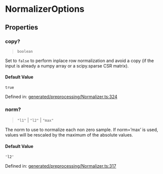 # NormalizerOptions

## Properties

### copy?

> `boolean`

Set to `false` to perform inplace row normalization and avoid a copy (if the input is already a numpy array or a scipy.sparse CSR matrix).

#### Default Value

`true`

Defined in:  [generated/preprocessing/Normalizer.ts:324](https://github.com/transitive-bullshit/scikit-learn-ts/blob/92ab806/packages/sklearn/src/generated/preprocessing/Normalizer.ts#L324)

### norm?

> `"l1"` \| `"l2"` \| `"max"`

The norm to use to normalize each non zero sample. If norm=’max’ is used, values will be rescaled by the maximum of the absolute values.

#### Default Value

`'l2'`

Defined in:  [generated/preprocessing/Normalizer.ts:317](https://github.com/transitive-bullshit/scikit-learn-ts/blob/92ab806/packages/sklearn/src/generated/preprocessing/Normalizer.ts#L317)
